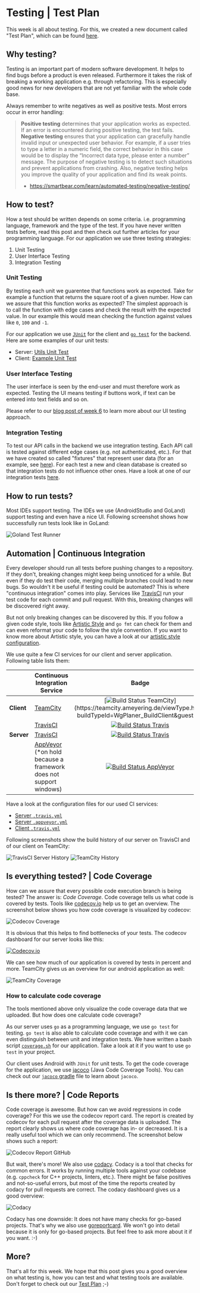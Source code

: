 # Testing | Test Plan

This week is all about testing. For this, we created a new document called "Test Plan", which can be found [here](../TestPlan/TestPlan.md).

## Why testing?
Testing is an important part of modern software development. It helps to find bugs before a product is even released.
Furthermore it takes the risk of breaking a working application e.g. through refactoring. This is especially good news 
for new developers that are not yet familiar with the whole code base.

Always remember to write negatives as well as positive tests. Most errors occur in error handling:
> **Positive testing** determines that your application works as expected.
> If an error is encountered during positive testing, the test fails.
> **Negative testing** ensures that your application can gracefully handle invalid input or unexpected user behavior.
> For example, if a user tries to type a letter in a numeric field, the correct behavior in this case would be to
> display the “Incorrect data type, please enter a number” message. The purpose of negative testing is to detect
> such situations and prevent applications from crashing. Also, negative testing helps you improve the quality of
> your application and find its weak points.
>  - https://smartbear.com/learn/automated-testing/negative-testing/

## How to test?
How a test should be written depends on some criteria. i.e. programming language, framework and the type of the test.
If you have never written tests before, read this post and then check out further articles for your programming language.
For our application we use three testing strategies:
 1. Unit Testing
 2. User Interface Testing
 3. Integration Testing

### Unit Testing
By testing each unit we guarentee that functions work as expected.
Take for example a function that returns the square root of a given number. How can we assure that this function works as expected?
The simplest approach is to call the function with edge cases and check the result with the expected value. In our example this
would mean checking the function against values like `0`, `100` and `-1`.

For our application we use [`JUnit`](https://junit.org/) for the client and [`go test`](https://golang.org/pkg/testing/) 
for the backend. Here are some examples of our unit tests:

 - Server: [Utils Unit Test](https://github.com/WGPlaner/wg_planer_server/blob/master/modules/base/utils_test.go)
 - Client: [Example Unit Test](https://github.com/WGPlaner/wg_planer/blob/master/app/src/test/java/de/ameyering/wgplaner/wgplaner/ExampleUnitTest.java)

### User Interface Testing
The user interface is seen by the end-user and must therefore work as expected. Testing the UI means testing if buttons work, 
if text can be entered into text fields and so on.

Please refer to  our [blog post of week 6](https://wgplanerblog.wordpress.com/2017/11/12/week-6-gherkin-feature-files/)
to learn more about our UI testing approach.

### Integration Testing
To test our API calls in the backend we use integration testing. Each API call is tested against different edge cases (e.g.
not authenticated, etc.). For that we have created so called "fixtures" that represent user data 
(for an example, see [here](https://github.com/WGPlaner/wg_planer_server/blob/master/models/fixtures/user.yml)).
For each test a new and clean database is created so that integration tests do not influence other ones.
Have a look at one of our integration tests [here](https://github.com/WGPlaner/wg_planer_server/blob/master/integrations/group_test.go).

## How to run tests?
Most IDEs support testing. The IDEs we use (AndroidStudio and GoLand) support testing and even have a nice UI.
Following screenshot shows how successfully run tests look like in GoLand:

![Goland Test Runner](./img/codecov/GoLand_TestRunner.png)

## Automation | Continuous Integration
Every developer should run all tests before pushing changes to a repository. 
If they don't, breaking changes might keep being unnoticed for a while. But even if they do test their code, merging multiple
branches could lead to new bugs. So wouldn't it be useful if testing could be automated? This is where "continuous integration" 
comes into play. Services like [TravisCI](http://travis-ci.org/) run your test code for each commit and pull request. With this,
breaking changes will be discovered right away.

But not only breaking changes can be discovered by this. If you follow a given code style, tools like 
[Artistic Style](http://astyle.sourceforge.net/) and `go fmt` can check for them and can even reformat your code to follow 
the style convention. If you want to know more about Artistic style, you can have a look at our 
[artistic style configuration](https://github.com/WGPlaner/wg_planer/blob/master/.astylerc).

We use quite a few CI services for our client and server application. Following table lists them:

|            | Continuous Integration Service                              | Badge |
|------------|-------------------------------------------------------------|:-----:|
| **Client** | [TeamCity](https://teamcity.ameyering.de/viewType.html?buildTypeId=WgPlaner_BuildClient&guest=1) | [![Build Status TeamCity](https://teamcity.ameyering.de/app/rest/builds/buildType:(id:WgPlaner_BuildClient)/statusIcon)](https://teamcity.ameyering.de/viewType.html?buildTypeId=WgPlaner_BuildClient&guest=1) |
|            | [TravisCI](https://travis-ci.org/WGPlaner/wg_planer)        | [![Build Status Travis](https://travis-ci.org/WGPlaner/wg_planer.svg?branch=master)](https://travis-ci.org/WGPlaner/wg_planer) |
| **Server** | [TravisCI](https://travis-ci.org/WGPlaner/wg_planer_server) | [![Build Status Travis](https://travis-ci.org/WGPlaner/wg_planer_server.svg?branch=master)](https://travis-ci.org/WGPlaner/wg_planer_server) |
|            | [AppVeyor](https://www.appveyor.com/docs/) (*on hold because a framework does not support windows) | [![Build Status AppVeyor](https://ci.appveyor.com/api/projects/status/ok5rq84eh6sx8lxd/branch/master?svg=true)](https://ci.appveyor.com/project/archer96/wg-planer-server/branch/master) |

Have a look at the configuration files for our used CI services:

 - [Server `.travis.yml`](https://github.com/WGPlaner/wg_planer_server/blob/master/.travis.yml)
 - [Server `.appveyor.yml`](https://github.com/WGPlaner/wg_planer_server/blob/master/.appveyor.yml)
 - [Client `.travis.yml`](https://github.com/WGPlaner/wg_planer/blob/master/.travis.yml)

Following screenshots show the build history of our server on TravisCI and of our client on TeamCity:

![TravisCI Server History](./img/codecov/TravisCI_Server.png)
![TeamCity History](./img/codecov/TeamCity_History.png)

## Is everything tested? | Code Coverage
How can we assure that every possible code execution branch is being tested? The answer is: *Code Coverage*.
Code coverage tells us what code is covered by tests. Tools like [codecov.io](https://codecov.io/) help us to get an overview.
The screenshot below shows you how code coverage is visualized by codecov:

![Codecov Coverage](./img/codecov/Codecov_coverage.png)

It is obvious that this helps to find bottlenecks of your tests. The codecov dashboard for our server looks like this:

[![Codecov.io](./img/codecov/Codecov_io.png)](https://codecov.io/gh/WGPlaner/wg_planer_server)

We can see how much of our application is covered by tests in percent and more.
TeamCity gives us an overview for our android application as well:

![TeamCity Coverage](./img/codecov/TeamCity_Coverage.png)

### How to calculate code coverage
The tools mentioned above only visualize the code coverage data that we uploaded. But how does one calculate code coverage?

As our server uses `go` as a programming language, we use `go test` for testing.
`go test` is also able to calculate code coverage and with it we can even
distinguish between unit and integration tests. We have written a bash script
[`coverage.sh`](https://github.com/WGPlaner/wg_planer_server/blob/master/scripts/coverage.sh) for our application.
Take a look at it if you want to use `go test` in your project.

Our client uses Android with `JUnit` for unit tests. To get the code coverage for the application, we use
[jacoco](https://en.wikipedia.org/wiki/Java_Code_Coverage_Tools) (Java Code Coverage Tools). 
You can check out our [`jacoco` gradle](https://github.com/WGPlaner/wg_planer/blob/master/app/jacoco.gradle) 
file to learn about `jacoco`.

## Is there more? | Code Reports
Code coverage is awesome. But how can we avoid regressions in code coverage?  For this we use the codecov report card.
The report is created by codecov for each pull request after the coverage data is uploaded. The report clearly shows us
where code coverage has in- or decreased. It is a really useful tool which we can only recommend.
The screenshot below shows such a report:

![Codecov Report GitHub](./img/codecov/Codecov_Report_GitHub.png)

But wait, there's more! We also use [codacy](https://app.codacy.com/). Codacy is a tool that checks for common errors.
It works by running multiple tools against your codebase (e.g. `cppcheck` for C++ projects, linters, etc.). There might
be false positives and not-so-useful errors, but most of the time the reports created by codacy for pull requests are correct.
The codacy dashboard gives us a good overview:

![Codacy](./img/codecov/Codacy.png)

Codacy has one downside: It does not have many checks for go-based projects.
That's why we also use [goreportcard](https://goreportcard.com/report/github.com/wgplaner/wg_planer_server).
We won't go into detail because it is only for go-based projects. But feel free to ask more about it if you want. :-)

## More?
That's all for this week. We hope that this post gives you a good overview on what testing is, 
how you can test and what testing tools are available.
Don't forget to check out our [Test Plan](../TestPlan/TestPlan.md) ;-)

